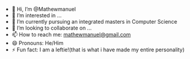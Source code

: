 - 👋 Hi, I’m @Mathewmanuel
- 👀 I’m interested in ...
- 🌱 I’m currently pursuing an integrated masters in Computer Science
- 💞️ I’m looking to collaborate on ...
- 📫 How to reach me: mathewmanuel@gmail.com
- 😄 Pronouns: He/Him
- ⚡ Fun fact: I am a leftie!(that is what i have made my entire personality)

<!---
Mathewmanuel/Mathewmanuel is a ✨ special ✨ repository because its `README.md` (this file) appears on your GitHub profile.
You can click the Preview link to take a look at your changes.
--->
